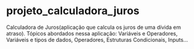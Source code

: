 # projeto_calculadora_juros
Calculadora de Juros(aplicação que calcula os juros de uma dívida em atraso). Tópicos abordados nessa aplicação: Variáveis e Operadores,  Variáveis e tipos de dados, Operadores, Estruturas Condicionais, Inputs...
